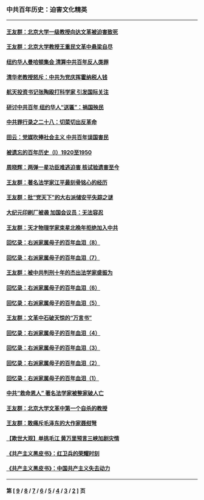 ### 中共百年历史：迫害文化精英
---
#### [王友群：北京大学一级教授向达文革被迫害致死](../../pages/nf1176111/n13150966.md?08150430) 
#### [王友群：北京大学教授王重民文革中悬梁自尽](../../pages/nf1176111/n13084645.md?08150430) 
#### [纽约华人曼哈顿集会 清算中共百年反人类罪](../../pages/nf1176111/n13084157.md?08150430) 
#### [清华老教授怒斥：中共为党庆挥霍纳税人钱](../../pages/nf1176111/n13071430.md?08150430) 
#### [航天投资书记张陶殴打科学家 引发国际关注](../../pages/nf1176111/n13069132.md?08150430) 
#### [研讨中共百年 纽约华人“送匾”：祸国殃民](../../pages/nf1176111/n13057367.md?08150430) 
#### [中共罪行录之二十八：切菜切出反革命](../../pages/nf1176111/n13030600.md?08150430) 
#### [田云：党媒吹捧社会主义 中共百年误国害民](../../pages/nf1176111/n13006682.md?08150430) 
#### [被遗忘的百年历史（I）1920至1950](../../pages/nf1176111/n12986411.md?08150430) 
#### [周晓辉：两弹一星功臣难逃迫害 核试验遗害至今](../../pages/nf1176111/n12974997.md?08150430) 
#### [王友群：著名法学家江平最刻骨铭心的经历](../../pages/nf1176111/n12970787.md?08150430) 
#### [王友群：批“党天下”的大右派储安平失踪之谜](../../pages/nf1176111/n12954229.md?08150430) 
#### [大纪元印刷厂被袭 加国会议员：无法容忍](../../pages/nf1176111/n12883028.md?08150430) 
#### [王友群：天才物理学家束星北晚年拒绝加入中共](../../pages/nf1176111/n12792913.md?08150430) 
#### [回忆录：右派家属母子的百年血泪（8）](../../pages/nf1176111/n12706196.md?08150430) 
#### [回忆录：右派家属母子的百年血泪（7）](../../pages/nf1176111/n12706191.md?08150430) 
#### [王友群：被中共判刑十年的杰出法学家盛振为](../../pages/nf1176111/n12706141.md?08150430) 
#### [回忆录：右派家属母子的百年血泪（6）](../../pages/nf1176111/n12698863.md?08150430) 
#### [回忆录：右派家属母子的百年血泪（5）](../../pages/nf1176111/n12692515.md?08150430) 
#### [王友群：文革中石破天惊的“万言书”](../../pages/nf1176111/n12690994.md?08150430) 
#### [回忆录：右派家属母子的百年血泪（4）](../../pages/nf1176111/n12686410.md?08150430) 
#### [回忆录：右派家属母子的百年血泪（3）](../../pages/nf1176111/n12683820.md?08150430) 
#### [回忆录：右派家属母子的百年血泪（2）](../../pages/nf1176111/n12679738.md?08150430) 
#### [回忆录：右派家属母子的百年血泪（1）](../../pages/nf1176111/n12678112.md?08150430) 
#### [中共“救命恩人” 著名法学家被整家破人亡](../../pages/nf1176111/n12658168.md?08150430) 
#### [王友群：北京大学文革中第一个自杀的教授](../../pages/nf1176111/n12632697.md?08150430) 
#### [王友群：敢痛斥毛泽东的大作家聂绀弩](../../pages/nf1176111/n12384788.md?08150430) 
#### [【欺世大观】单挑毛江 黄万里预言三峡加剧灾情](../../pages/nf1176111/n12357101.md?08150430) 
#### [《共产主义黑皮书》：红卫兵的荣耀时刻](../../pages/nf1176111/n12190329.md?08150430) 
#### [《共产主义黑皮书》：中国共产主义失去动力](../../pages/nf1176111/n12168749.md?08150430) 

---
#### 第 [ [9](./9.md?08150430) / [8](./8.md?08150430) / [7](./7.md?08150430) / [6](./6.md?08150430) / [5](./5.md?08150430) / [4](./4.md?08150430) / [3](./3.md?08150430) / [2](./2.md?08150430) ] 页
